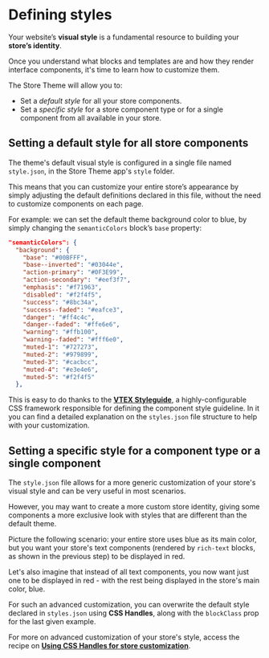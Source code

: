 # Defining styles

Your website’s **visual style** is a fundamental resource to building your **store’s identity**. 

Once you understand what blocks and templates are and how they render interface components, it's time to learn how to customize them.

The Store Theme will allow you to:

- Set a *default style* for all your store components.
- Set a *specific style* for a store component type or for a single component from all available in your store.

## Setting a default style for all store components

The theme's default visual style is configured in a single file named `style.json`, in the  Store Theme app's `style` folder.

This means that you can customize your entire store’s appearance by simply adjusting the default definitions declared in this file, without the need to customize components on each page.

For example: we can set the default theme background color to blue, by simply changing the `semanticColors` block’s `base` property:

```json
"semanticColors": {
  "background": {
    "base": "#00BFFF",
    "base--inverted": "#03044e",
    "action-primary": "#0F3E99",
    "action-secondary": "#eef3f7",
    "emphasis": "#f71963",
    "disabled": "#f2f4f5",
    "success": "#8bc34a",
    "success--faded": "#eafce3",
    "danger": "#ff4c4c",
    "danger--faded": "#ffe6e6",
    "warning": "#ffb100",
    "warning--faded": "#fff6e0",
    "muted-1": "#727273",
    "muted-2": "#979899",
    "muted-3": "#cacbcc",
    "muted-4": "#e3e4e6",
    "muted-5": "#f2f4f5"
  },
```

This is easy to do thanks to the [**VTEX Styleguide**](https://styleguide.vtex.com/#/Styles), a highly-configurable CSS framework responsible for defining the component style guideline. In it you can find a detailed explanation on the `styles.json` file structure to help with your customization. 

## Setting a specific style for a component type or a single component

The `style.json` file allows for a more generic customization of your store's visual style and can be very useful in most scenarios. 

However, you may want to create a more custom store identity, giving some components a more exclusive look with styles that are different than the default theme.

Picture the following scenario: your entire store uses blue as its main color, but you want your store's text components (rendered by `rich-text` blocks, as shown in the previous step) to be displayed in red. 

Let's also imagine that instead of all text components, you now want just one to be displayed in red - with the rest being displayed in the store's main color, blue.

For such an advanced customization, you can overwrite the default style declared in `styles.json` using **CSS Handles**, along with the `blockClass` prop for the last given example. 

For more on advanced customization of your store's style, access the recipe on [**Using CSS Handles for store customization**](https://vtex.io/docs/recipes/style/using-css-handles-for-store-customization/).





